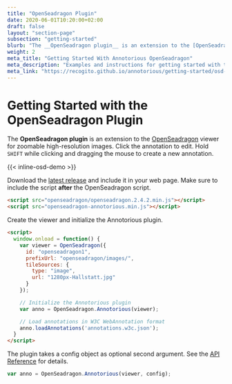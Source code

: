 ```yaml
---
title: "OpenSeadragon Plugin"
date: 2020-06-01T10:20:00+02:00
draft: false
layout: "section-page"
subsection: "getting-started"
blurb: "The __OpenSeadragon plugin__ is an extension to the [OpenSeadragon](http://openseadragon.github.io/) viewer for zoomable high-resolution images."
weight: 2
meta_title: "Getting Started With Annotorious OpenSeadragon"
meta_description: "Examples and instructions for getting started with the Annotorious OpenSeadragon plugin for image annotation"
meta_link: "https://recogito.github.io/annotorious/getting-started/osd-plugin"
---
```


# Getting Started with the OpenSeadragon Plugin

The __OpenSeadragon plugin__ is an extension to the [OpenSeadragon](http://openseadragon.github.io/)
viewer for zoomable high-resolution images. Click the annotation to edit. Hold `SHIFT` while clicking 
and dragging the mouse to create a new annotation.

{{< inline-osd-demo >}}

Download the [latest release](https://github.com/recogito/annotorious-openseadragon/releases/latest)
and include it in your web page. Make sure to include the script __after__ the
OpenSeadragon script.

```html
<script src="openseadragon/openseadragon.2.4.2.min.js"></script>
<script src="openseadragon-annotorious.min.js"></script>
```
Create the viewer and initialize the Annotorious plugin.

```html
<script>
  window.onload = function() {
    var viewer = OpenSeadragon({
      id: "openseadragon1",
      prefixUrl: "openseadragon/images/",
      tileSources: {
        type: "image",
        url: "1280px-Hallstatt.jpg"
      }
    });

    // Initialize the Annotorious plugin
    var anno = OpenSeadragon.Annotorious(viewer);

    // Load annotations in W3C WebAnnotation format
    anno.loadAnnotations('annotations.w3c.json');
  }
</script>
```

The plugin takes a config object as optional second argument. See the [API Reference](/annotorious/api-docs/osd-plugin/) for details.

```javascript
var anno = OpenSeadragon.Annotorious(viewer, config);
```